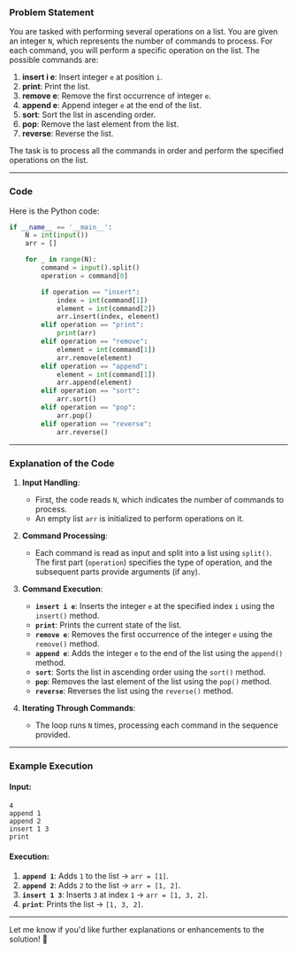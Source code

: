 ### Problem Statement
You are tasked with performing several operations on a list. You are given an integer `N`, which represents the number of commands to process. For each command, you will perform a specific operation on the list. The possible commands are:
1. **insert i e**: Insert integer `e` at position `i`.
2. **print**: Print the list.
3. **remove e**: Remove the first occurrence of integer `e`.
4. **append e**: Append integer `e` at the end of the list.
5. **sort**: Sort the list in ascending order.
6. **pop**: Remove the last element from the list.
7. **reverse**: Reverse the list.

The task is to process all the commands in order and perform the specified operations on the list.

---

### Code

Here is the Python code:

```python
if __name__ == '__main__':
    N = int(input())
    arr = []

    for _ in range(N):
        command = input().split()
        operation = command[0]

        if operation == "insert":
            index = int(command[1])
            element = int(command[2])
            arr.insert(index, element)
        elif operation == "print":
            print(arr)
        elif operation == "remove":
            element = int(command[1])
            arr.remove(element)
        elif operation == "append":
            element = int(command[1])
            arr.append(element)
        elif operation == "sort":
            arr.sort()
        elif operation == "pop":
            arr.pop()
        elif operation == "reverse":
            arr.reverse()
```

---

### Explanation of the Code

1. **Input Handling**:
   - First, the code reads `N`, which indicates the number of commands to process.
   - An empty list `arr` is initialized to perform operations on it.

2. **Command Processing**:
   - Each command is read as input and split into a list using `split()`. The first part (`operation`) specifies the type of operation, and the subsequent parts provide arguments (if any).

3. **Command Execution**:
   - **`insert i e`**: Inserts the integer `e` at the specified index `i` using the `insert()` method.
   - **`print`**: Prints the current state of the list.
   - **`remove e`**: Removes the first occurrence of the integer `e` using the `remove()` method.
   - **`append e`**: Adds the integer `e` to the end of the list using the `append()` method.
   - **`sort`**: Sorts the list in ascending order using the `sort()` method.
   - **`pop`**: Removes the last element of the list using the `pop()` method.
   - **`reverse`**: Reverses the list using the `reverse()` method.

4. **Iterating Through Commands**:
   - The loop runs `N` times, processing each command in the sequence provided.

---

### Example Execution

#### Input:
```
4
append 1
append 2
insert 1 3
print
```

#### Execution:
1. **`append 1`**: Adds `1` to the list → `arr = [1]`.
2. **`append 2`**: Adds `2` to the list → `arr = [1, 2]`.
3. **`insert 1 3`**: Inserts `3` at index `1` → `arr = [1, 3, 2]`.
4. **`print`**: Prints the list → `[1, 3, 2]`.

---

Let me know if you'd like further explanations or enhancements to the solution! 🚀
